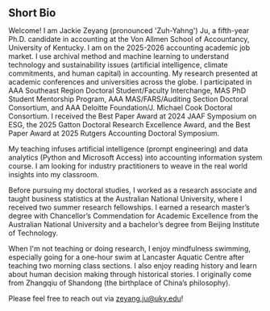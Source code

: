 
<h2 id="bio" style="margin: 2px 0px 0px;">  
<br> Short Bio   </h2>

Welcome! I am Jackie Zeyang (pronounced 'Zuh-Yahng') Ju, a fifth-year Ph.D. candidate in accounting at the Von Allmen School of Accountancy, University of Kentucky. I am on the 2025-2026 accounting academic job market. I use archival method and machine learning to understand technology and sustainability issues (artificial intelligence, climate commitments, and human capital) in accounting. My research presented at academic conferences and universities across the globe. I participated in AAA Southeast Region Doctoral Student/Faculty Interchange, MAS PhD Student Mentorship Program, AAA MAS/FARS/Auditing Section Doctoral Consortium, and AAA Deloitte Foundation/J. Michael Cook Doctoral Consortium. I received the Best Paper Award at 2024 JAAF Symposium on ESG, the 2025 Gatton Doctoral Research Excellence Award, and the Best Paper Award at 2025 Rutgers Accounting Doctoral Symposium.

My teaching infuses artificial intelligence (prompt engineering) and data analytics (Python and Microsoft Access) into accounting information system course. I am looking for industry practitioners to weave in the real world insights into my classroom.

Before pursuing my doctoral studies, I worked as a research associate and taught business statistics at the Australian National University, where I received two summer research fellowships. I earned a research master’s degree with Chancellor’s Commendation for Academic Excellence from the Australian National University and a bachelor’s degree from Beijing Institute of Technology. 

When I'm not teaching or doing research, I enjoy mindfulness swimming, especially going for a one-hour swim at Lancaster Aquatic Centre after teaching two morning class sections. I also enjoy reading history and learn about human decision making through historical stories. I originally come from Zhangqiu of Shandong (the birthplace of China’s philosophy).

Please feel free to reach out via <a href="zeyang.ju@uky.edu">zeyang.ju@uky.edu</a>!



